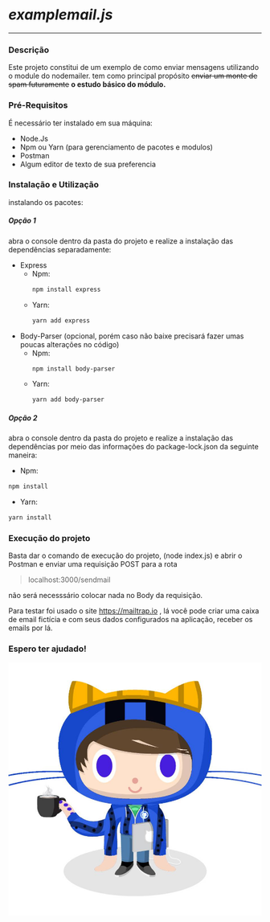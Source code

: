 # _examplemail.js_
___
### Descrição
Este projeto constitui de um exemplo de como enviar mensagens utilizando o module do nodemailer.
tem como principal propósito ~~enviar um monte de spam futuramente~~ __o estudo básico do módulo.__

### Pré-Requisitos
É necessário ter instalado em sua máquina:
* Node.Js
* Npm ou Yarn (para gerenciamento de pacotes e modulos)
* Postman
* Algum editor de texto de sua preferencia

### Instalação e Utilização

instalando os pacotes:

##### Opção 1
abra o console dentro da pasta do projeto e realize a instalação das dependências separadamente:

* Express
    * Npm:
        ```sh
        npm install express
        ```
    * Yarn:
        ```sh
        yarn add express
        ```
* Body-Parser (opcional, porém caso não baixe precisará fazer umas poucas alterações no código)
    * Npm:
        ```sh
        npm install body-parser
        ```
    * Yarn:
        ```sh
        yarn add body-parser
        ```

##### Opção 2
abra o console dentro da pasta do projeto e realize a instalação das dependências por meio das informações do package-lock.json da seguinte maneira:

* Npm:
```sh
npm install
```
* Yarn:
```sh
yarn install
```

### Execução do projeto

Basta dar o comando de execução do projeto, (node index.js) e abrir o Postman e enviar uma requisição POST para a rota

>localhost:3000/sendmail

não será necesssário colocar nada no Body da requisição.

Para testar foi usado o site https://mailtrap.io , lá você pode criar uma caixa de email fictícia e com seus dados configurados na aplicação, receber os emails por lá.

### Espero ter ajudado! 



![](/ico/octotech.jpg)